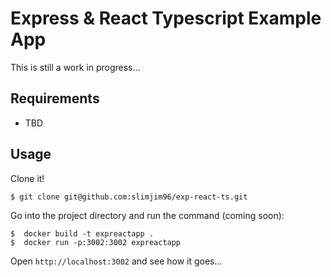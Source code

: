 # Express & React Typescript Example App

This is still a work in progress...

## Requirements

- TBD

## Usage

Clone it!

```
$ git clone git@github.com:slimjim96/exp-react-ts.git
```

Go into the project directory and run the command (coming soon):

```
$  docker build -t expreactapp .
$  docker run -p:3002:3002 expreactapp
```

Open `http://localhost:3002` and see how it goes...


